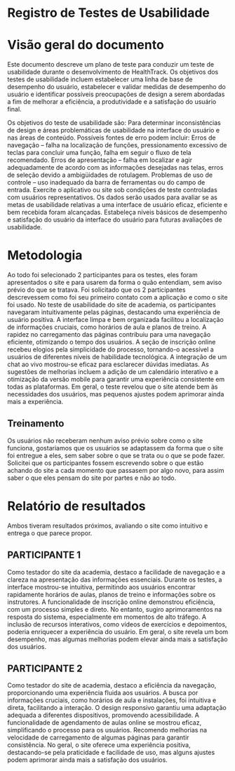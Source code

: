 # Registro de Testes de Usabilidade

<h1>Visão geral do documento</h1>
Este documento descreve um plano de teste para conduzir um teste de usabilidade durante o desenvolvimento de HealthTrack. Os objetivos dos testes de usabilidade incluem estabelecer uma linha de base de desempenho do usuário, estabelecer e validar medidas de desempenho do usuário e identificar possíveis preocupações de design a serem abordadas a fim de melhorar a eficiência, a produtividade e a satisfação do usuário final.

Os objetivos do teste de usabilidade são:
  Para determinar inconsistências de design e áreas problemáticas de usabilidade na interface do usuário e nas áreas de conteúdo. Possíveis fontes de erro podem incluir:
  Erros de navegação – falha na localização de funções, pressionamento excessivo de teclas para concluir uma função, falha em seguir o fluxo de tela recomendado.
  Erros de apresentação – falha em localizar e agir adequadamente de acordo com as informações desejadas nas telas, erros de seleção devido a ambigüidades de rotulagem.
  Problemas de uso de controle – uso inadequado da barra de ferramentas ou do campo de entrada.
  Exercite o aplicativo ou site sob condições de teste controladas com usuários representativos. Os dados serão usados para avaliar se as metas de usabilidade relativas a uma interface de usuário eficaz, eficiente e bem recebida foram alcançadas.
  Estabeleça níveis básicos de desempenho e satisfação do usuário da interface do usuário para futuras avaliações de usabilidade.

<h1>Metodologia</h1>
  Ao todo foi selecionado 2 participantes para os testes, eles foram apresentados o site e para usarem da forma o quão entendiam, sem aviso prévio do que se tratava. 
  Foi solicitado que os 2 participantes descrevessem como foi seu primeiro contato com a aplicação e como o site foi usado.
  No teste de usabilidade do site de academia, os participantes navegaram intuitivamente pelas páginas, destacando uma experiência de usuário positiva. A interface limpa e bem organizada facilitou a localização de informações cruciais, como horários de aula e planos de treino. A rapidez no carregamento das páginas contribuiu para uma navegação eficiente, otimizando o tempo dos usuários. A seção de inscrição online recebeu elogios pela simplicidade do processo, tornando-o acessível a usuários de diferentes níveis de habilidade tecnológica. A integração de um chat ao vivo mostrou-se eficaz para esclarecer dúvidas imediatas. As sugestões de melhorias incluem a adição de um calendário interativo e a otimização da versão mobile para garantir uma experiência consistente em todas as plataformas. Em geral, o teste revelou que o site atende bem às necessidades dos usuários, mas pequenos ajustes podem aprimorar ainda mais a experiência.

<h2>Treinamento</h2>
   Os usuários não receberam nenhum aviso prévio sobre como o site funciona, gostariamos que os usuários se adaptassem da forma que o site foi entregue a eles, sem saber sobre o que se trata ou o que se pode fazer. 
Solicitei que os participantes fossem escrevendo sobre o que estão achando do site a cada momento que passasem por algo novo, para assim saber o que eles pensam do site por partes e não ao todo.

<h1>Relatório de resultados</h1>
  Ambos tiveram resultados próximos, avaliando o site como intuitivo e entrega o que parece propor.

  <h2>PARTICIPANTE 1</h2>
  Como testador do site da academia, destaco a facilidade de navegação e a clareza na apresentação das informações essenciais. Durante os testes, a interface mostrou-se intuitiva, permitindo aos usuários encontrar rapidamente horários de aulas, planos de treino e informações sobre os instrutores. A funcionalidade de inscrição online demonstrou eficiência, com um processo simples e direto. No entanto, sugiro aprimoramentos na resposta do sistema, especialmente em momentos de alto tráfego. A inclusão de recursos interativos, como vídeos de exercícios e depoimentos, poderia enriquecer a experiência do usuário. Em geral, o site revela um bom desempenho, mas algumas melhorias podem elevar ainda mais a satisfação dos usuários.

  <h2>PARTICIPANTE 2</h2>
  Como testador do site de academia, destaco a eficiência da navegação, proporcionando uma experiência fluida aos usuários. A busca por informações cruciais, como horários de aula e instalações, foi intuitiva e direta, facilitando a interação. O design responsivo garantiu uma adaptação adequada a diferentes dispositivos, promovendo acessibilidade. A funcionalidade de agendamento de aulas online se mostrou eficaz, simplificando o processo para os usuários. Recomendo melhorias na velocidade de carregamento de algumas páginas para garantir consistência. No geral, o site oferece uma experiência positiva, destacando-se pela praticidade e facilidade de uso, mas alguns ajustes podem aprimorar ainda mais a satisfação dos usuários.
